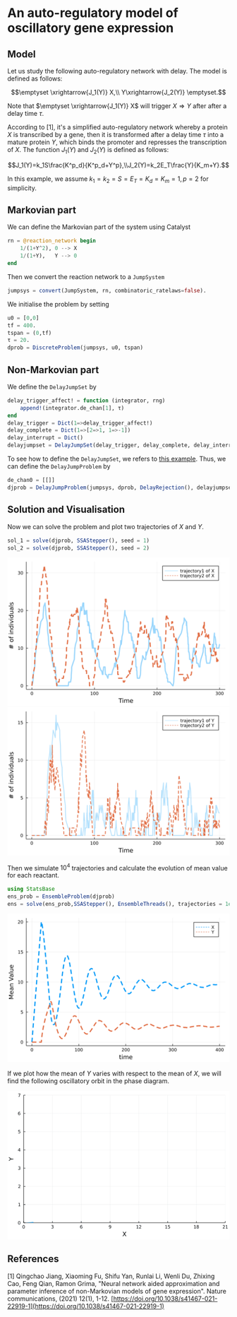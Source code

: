 # An auto-regulatory model of oscillatory gene expression
## Model
Let us study the following auto-regulatory network with delay. The model is defined as follows:
```math
\emptyset \xrightarrow{J_1(Y)} X,\\
 Y\xrightarrow{J_2(Y)} \emptyset.
```
Note that $\emptyset \xrightarrow{J_1(Y)} X$ will trigger $X\Rightarrow Y$ after after a delay time $\tau$. 

According to [1], it's a simplified auto-regulatory network whereby a protein $X$ is transcribed by a gene, then it is transformed after a delay time $\tau$ into a mature protein $Y$, which binds the promoter and represses the transcription of $X$. The function $J_1(Y)$ and $J_2(Y)$ is defined as follows:
```math
J_1(Y)=k_1S\frac{K^p_d}{K^p_d+Y^p},\\J_2(Y)=k_2E_T\frac{Y}{K_m+Y}.
```
In this example, we assume $k_1=k_2=S=E_T=K_d=K_m=1, p =2$ for simplicity.

## Markovian part
We can define the Markovian part of the system using Catalyst
```julia
rn = @reaction_network begin
    1/(1+Y^2), 0 --> X
    1/(1+Y),   Y --> 0
end
```
Then we convert the reaction network to a `JumpSystem`
```julia
jumpsys = convert(JumpSystem, rn, combinatoric_ratelaws=false).
```
We initialise the problem by setting
```julia
u0 = [0,0]
tf = 400.
tspan = (0,tf)
τ = 20.
dprob = DiscreteProblem(jumpsys, u0, tspan)
```
## Non-Markovian part
We define the `DelayJumpSet` by
```julia
delay_trigger_affect! = function (integrator, rng)
    append!(integrator.de_chan[1], τ)
end
delay_trigger = Dict(1=>delay_trigger_affect!)
delay_complete = Dict(1=>[2=>1, 1=>-1])
delay_interrupt = Dict()
delayjumpset = DelayJumpSet(delay_trigger, delay_complete, delay_interrupt)
```
To see how to define the `DelayJumpSet`, we refers to [this example](tutorials.md).
Thus, we can define the `DelayJumpProblem` by 
```julia
de_chan0 = [[]]
djprob = DelayJumpProblem(jumpsys, dprob, DelayRejection(), delayjumpset, de_chan0, save_positions=(true,true)).
```
## Solution and Visualisation
Now we can solve the problem and plot two trajectories of $X$ and $Y$.
```julia
sol_1 = solve(djprob, SSAStepper(), seed = 1)
sol_2 = solve(djprob, SSAStepper(), seed = 2)
```
![oscillator1](../assets/oscillator1.svg)
![oscillator2](../assets/oscillator2.svg)

Then we simulate $10^4$ trajectories and calculate the evolution of mean value for each reactant.
```julia
using StatsBase
ens_prob = EnsembleProblem(djprob)
ens = solve(ens_prob,SSAStepper(), EnsembleThreads(), trajectories = 1e4, saveat = .1)
```
![oscillator3](../assets/oscillator3.svg)

If we plot how the mean of $Y$ varies with respect to the mean of $X$, we will find the following oscillatory orbit in the phase diagram.

![oscillator4](../assets/oscillator4.gif)

## References

[1] Qingchao Jiang, Xiaoming Fu, Shifu Yan, Runlai Li, Wenli Du, Zhixing Cao, Feng Qian, Ramon Grima, "Neural network aided approximation and parameter inference of non-Markovian models of gene expression". Nature communications, (2021) 12(1), 1-12. [https://doi.org/10.1038/s41467-021-22919-1](https://doi.org/10.1038/s41467-021-22919-1)
